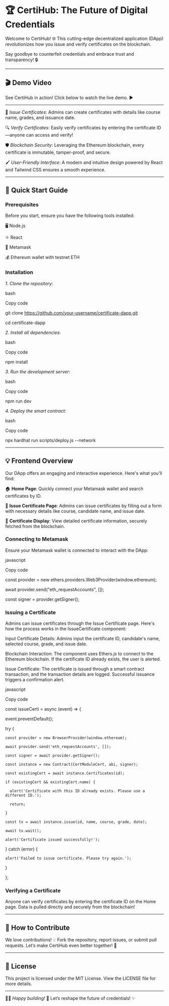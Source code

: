 # 🏆 CertiHub: The Future of Digital Credentials

Welcome to CertiHub! 🌐 This cutting-edge decentralized application (DApp) revolutionizes how you issue and verify certificates on the blockchain. 

Say goodbye to counterfeit credentials and embrace trust and transparency! 🔒

---

## 🎬 Demo Video

See CertiHub in action! Click below to watch the live demo. ▶️

---

📝 *Issue Certificates*: Admins can create certificates with details like course name, grades, and issuance date.

🔍 *Verify Certificates*: Easily verify certificates by entering the certificate ID—anyone can access and verify!

🛡️ *Blockchain Security*: Leveraging the Ethereum blockchain, every certificate is immutable, tamper-proof, and secure.

🖌️ *User-Friendly Interface*: A modern and intuitive design powered by React and Tailwind CSS ensures a smooth experience.

---

## 🚀 Quick Start Guide

### Prerequisites

Before you start, ensure you have the following tools installed:

🖥 Node.js

⚛️ React

🦊 Metamask

💰 Ethereum wallet with testnet ETH

### Installation

*1. Clone the repository*:

bash

Copy code

git clone https://github.com/your-username/certificate-dapp.git

cd certificate-dapp

*2. Install all dependencies*:

bash

Copy code

npm install

*3. Run the development server*:

bash

Copy code

npm run dev

*4. Deploy the smart contract*:

bash

Copy code

npx hardhat run scripts/deploy.js --network <network-name>

---

## 💡 Frontend Overview

Our DApp offers an engaging and interactive experience. Here's what you'll find:

🏠 **Home Page**: Quickly connect your Metamask wallet and search certificates by ID.

📝 **Issue Certificate Page**: Admins can issue certificates by filling out a form with necessary details like course, candidate name, and issue date.

📜 **Certificate Display**: View detailed certificate information, securely fetched from the blockchain.


### Connecting to Metamask

Ensure your Metamask wallet is connected to interact with the DApp:

javascript

Copy code

const provider = new ethers.providers.Web3Provider(window.ethereum);

await provider.send("eth_requestAccounts", []);

const signer = provider.getSigner();

### Issuing a Certificate

Admins can issue certificates through the Issue Certificate page. Here's how the process works in the IssueCertificate component:

Input Certificate Details: Admins input the certificate ID, candidate's name, selected course, grade, and issue date.

Blockchain Interaction: The component uses Ethers.js to connect to the Ethereum blockchain. If the certificate ID already exists, the user is alerted.

Issue Certificate: The certificate is issued through a smart contract transaction, and the transaction details are logged. Successful issuance triggers a confirmation alert.


javascript

Copy code

const issueCerti = async (event) => {

  event.preventDefault();
  
  try {
  
    const provider = new BrowserProvider(window.ethereum);
    
    await provider.send('eth_requestAccounts', []);
    
    const signer = await provider.getSigner();
    
    const instance = new Contract(CertModuleCert, abi, signer);
    
    const existingCert = await instance.Certificates(id);
    
    if (existingCert && existingCert.name) {
    
      alert('Certificate with this ID already exists. Please use a different ID.');
      
      return;
      
    }
    
    const tx = await instance.issue(id, name, course, grade, date);
    
    await tx.wait();
    
    alert('Certificate issued successfully!');
    
  } catch (error) {
  
    alert('Failed to issue certificate. Please try again.');
    
  }
  
};

### Verifying a Certificate

Anyone can verify certificates by entering the certificate ID on the Home page. Data is pulled directly and securely from the blockchain!

---

## 🤝 How to Contribute

We love contributions! 💡 Fork the repository, report issues, or submit pull requests. Let’s make CertiHub even better together! 🚀

---

## 📜 License

This project is licensed under the MIT License. View the LICENSE file for more details.

---

👩‍💻 *Happy building!* 🚀 Let’s reshape the future of credentials! ✨


